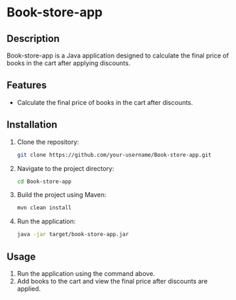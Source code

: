 # Book-store-app

## Description
Book-store-app is a Java application designed to calculate the final price of books in the cart after applying discounts.

## Features
- Calculate the final price of books in the cart after discounts.

## Installation
1. Clone the repository:
   ```bash
   git clone https://github.com/your-username/Book-store-app.git
   ```
2. Navigate to the project directory:
   ```bash
   cd Book-store-app
   ```
3. Build the project using Maven:
   ```bash
   mvn clean install
   ```
4. Run the application:
   ```bash
   java -jar target/book-store-app.jar
   ```

## Usage
1. Run the application using the command above.
2. Add books to the cart and view the final price after discounts are applied.
